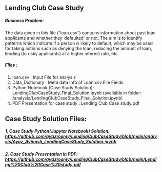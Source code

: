 ## Lending Club Case Study


##### Business Problem:

The data given in this file ("loan.csv")  contains information about past loan applicants and whether they ‘defaulted’ or not. The aim is to identify patterns which indicate if a person is likely to default, which may be used for taking actions such as denying the loan, reducing the amount of loan, lending (to risky applicants) at a higher interest rate, etc.

##### Files :
1. loan.csv  : Input File for analysis
2. Data_Dictionary : Meta data Info of Loan.csv File Fields
3. Python Notebook (Case Study Solution): LendingClubCaseStudy_Final_Solution.ipynb (available in folder: /analysis/LendingClubCaseStudy_Final_Solution.ipynb)
4. PDF Presentation for case study : Lending Club Case study.pdf

## Case Study Solution Files:
##### 1. Case Study Python(Jupyter Notebook) Solution:  https://github.com/ayazroomy/LendingClubCaseStudy/blob/main/analysis/Ayaz_Avinash_LendingCaseStudy_Solution.ipynb
   
##### 2. Case Study Presentation in PDF: https://github.com/ayazroomy/LendingClubCaseStudy/blob/main/Lending%20Club%20Case%20study.pdf
